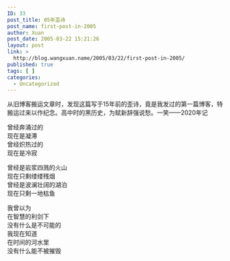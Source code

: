 ```yaml
---
ID: 33
post_title: 05年歪诗
post_name: first-post-in-2005
author: Xuan
post_date: 2005-03-22 15:21:26
layout: post
link: >
  http://blog.wangxuan.name/2005/03/22/first-post-in-2005/
published: true
tags: [ ]
categories:
  - Uncategorized
---
```

从旧博客搬运文章时，发现这篇写于15年前的歪诗，竟是我发过的第一篇博客，特搬运过来以作纪念。高中时的黑历史，为赋新辞强说愁。一笑——2020年记

曾经奔涌过的   
现在是凝滞   
曾经炽热过的   
现在是冷寂   
   
曾经是岩浆四溅的火山   
现在只剩缕缕残烟   
曾经是波澜壮阔的湖泊   
现在只剩一地枯鱼   
   
我曾以为   
在智慧的利剑下   
没有什么是不可能的   
我现在知道   
在时间的河水里   
没有什么能不被摧毁